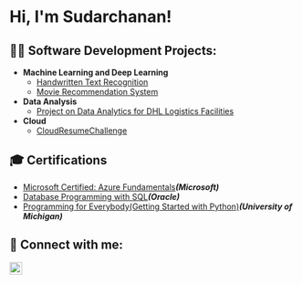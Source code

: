 <h1>Hi, I'm Sudarchanan! </h1>

<h2>👨‍💻 Software Development Projects:</h2>

- <b>Machine Learning and Deep Learning</b>
  - [Handwritten Text Recognition](https://github.com/Sudarchanan/HandWritten-Text-Recognition)
  - [Movie Recommendation System](https://github.com/Sudarchanan/Movie-Recommendation)
- <b>Data Analysis</b>
  - [Project on Data Analytics for DHL Logistics Facilities](https://github.com/Sudarchanan/IBM-Project-2455-1658471854)
- <b>Cloud</b>
  - [CloudResumeChallenge](https://github.com/Sudarchanan/CloudResumeChallenge)
 
<h2>🎓 Certifications</h2>

- [Microsoft Certified: Azure Fundamentals](https://learn.microsoft.com/api/credentials/share/en-gb/SudarchananMS-0194/30D12B4A1E6816F3?sharingId=C919778F16FE0BE2)<b><i>(Microsoft)</b></i>
- [Database Programming with SQL](https://drive.google.com/file/d/1YpeT9TB03BEvzk9yGrbGVGNmT2Ksmj8x/view?usp=drive_link)<b><i>(Oracle)</b></i>
- [Programming for Everybody(Getting Started with Python)](https://coursera.org/share/6416e2af39713a5d12e059749d78b703)<b><i>(University of Michigan)</b></i>


<h2> 🤳 Connect with me:</h2>

[<img align="left" alt="LinkedIn" width="22px" src="https://cdn.jsdelivr.net/npm/simple-icons@v3/icons/linkedin.svg" />][linkedin]

[linkedin]:https://www.linkedin.com/in/sudarchananms/
<!--
**Sudarchanan/Sudarchanan** is a ✨ _special_ ✨ repository because its `README.md` (this file) appears on your GitHub profile.

Here are some ideas to get you started:

- 🔭 I’m currently working on ...
- 🌱 I’m currently learning ...
- 👯 I’m looking to collaborate on ...
- 🤔 I’m looking for help with ...
- 💬 Ask me about ...
- 📫 How to reach me: ...
- 😄 Pronouns: ...
- ⚡ Fun fact: ...
-->
